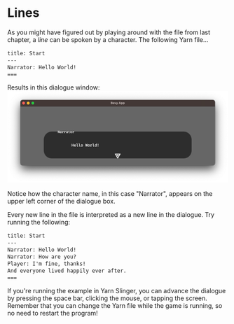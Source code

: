 # Lines

As you might have figured out by playing around with the file from last chapter, a *line*
can be spoken by a character. The following Yarn file...
```text
title: Start
---
Narrator: Hello World!
===
```

Results in this dialogue window:
![narrator.png](narrator.png)

Notice how the character name, in this case "Narrator", appears on the upper left corner of the dialogue box.

Every new line in the file is interpreted as a new line in the dialogue. Try running the following:

```text
title: Start
---
Narrator: Hello World!
Narrator: How are you?
Player: I'm fine, thanks!
And everyone lived happily ever after.
===
```

If you're running the example in Yarn Slinger, you can advance the dialogue
by pressing the space bar, clicking the mouse, or tapping the screen. Remember that you can
change the Yarn file while the game is running, so no need to restart the program!
